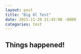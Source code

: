 ```yaml
---
layout: post
title: "Big Ol Test"
date: 2021-11-20 21:43:00 -0000
categories: test
---
```


## Things happened!